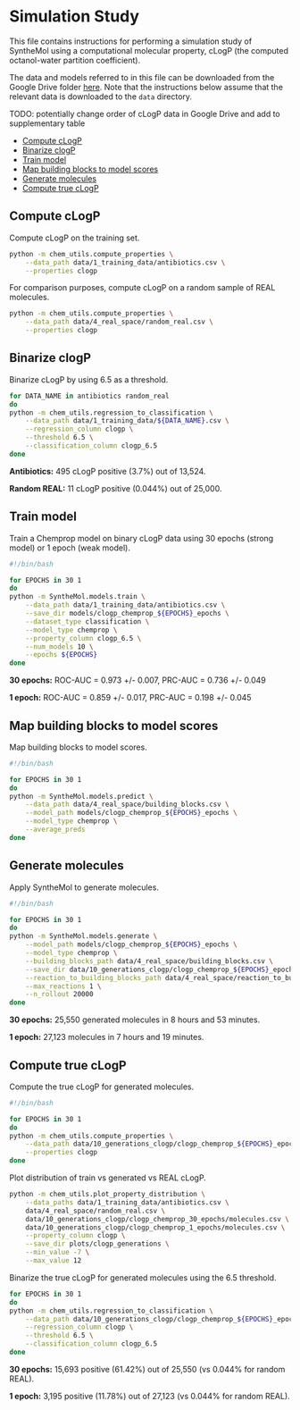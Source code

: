 # Simulation Study

This file contains instructions for performing a simulation study of SyntheMol using a computational molecular property, cLogP (the computed octanol-water partition coefficient).

The data and models referred to in this file can be downloaded from the Google Drive folder [here](https://drive.google.com/drive/folders/1VLPPUbY_FTKMjlXgRm09bPSSms206Dce?usp=share_link). Note that the instructions below assume that the relevant data is downloaded to the `data` directory.

TODO: potentially change order of cLogP data in Google Drive and add to supplementary table

* [Compute cLogP](#compute-clogp)
* [Binarize clogP](#binarize-clogp)
* [Train model](#train-model)
* [Map building blocks to model scores](#map-building-blocks-to-model-scores)
* [Generate molecules](#generate-molecules)
* [Compute true cLogP](#compute-true-clogp)


## Compute cLogP

Compute cLogP on the training set.
```bash
python -m chem_utils.compute_properties \
    --data_path data/1_training_data/antibiotics.csv \
    --properties clogp
```

For comparison purposes, compute cLogP on a random sample of REAL molecules.
```bash
python -m chem_utils.compute_properties \
    --data_path data/4_real_space/random_real.csv \
    --properties clogp
```


## Binarize clogP

Binarize cLogP by using 6.5 as a threshold.

```bash
for DATA_NAME in antibiotics random_real
do
python -m chem_utils.regression_to_classification \
    --data_path data/1_training_data/${DATA_NAME}.csv \
    --regression_column clogp \
    --threshold 6.5 \
    --classification_column clogp_6.5
done
```

**Antibiotics:** 495 cLogP positive (3.7%) out of 13,524.

**Random REAL:** 11 cLogP positive (0.044%) out of 25,000.


## Train model

Train a Chemprop model on binary cLogP data using 30 epochs (strong model) or 1 epoch (weak model).
```bash
#!/bin/bash

for EPOCHS in 30 1
do
python -m SyntheMol.models.train \
    --data_path data/1_training_data/antibiotics.csv \
    --save_dir models/clogp_chemprop_${EPOCHS}_epochs \
    --dataset_type classification \
    --model_type chemprop \
    --property_column clogp_6.5 \
    --num_models 10 \
    --epochs ${EPOCHS}
done
```

**30 epochs:** ROC-AUC = 0.973 +/- 0.007, PRC-AUC = 0.736 +/- 0.049

**1 epoch:** ROC-AUC = 0.859 +/- 0.017, PRC-AUC = 0.198 +/- 0.045


## Map building blocks to model scores

Map building blocks to model scores.
```bash
#!/bin/bash

for EPOCHS in 30 1
do
python -m SyntheMol.models.predict \
    --data_path data/4_real_space/building_blocks.csv \
    --model_path models/clogp_chemprop_${EPOCHS}_epochs \
    --model_type chemprop \
    --average_preds
done
```


## Generate molecules

Apply SyntheMol to generate molecules.
```bash
#!/bin/bash

for EPOCHS in 30 1
do
python -m SyntheMol.models.generate \
    --model_path models/clogp_chemprop_${EPOCHS}_epochs \
    --model_type chemprop \
    --building_blocks_path data/4_real_space/building_blocks.csv \
    --save_dir data/10_generations_clogp/clogp_chemprop_${EPOCHS}_epochs \
    --reaction_to_building_blocks_path data/4_real_space/reaction_to_building_blocks.pkl \
    --max_reactions 1 \
    --n_rollout 20000
done
```

**30 epochs:** 25,550 generated molecules in 8 hours and 53 minutes.

**1 epoch:** 27,123 molecules in 7 hours and 19 minutes.


## Compute true cLogP

Compute the true cLogP for generated molecules.
```bash
#!/bin/bash

for EPOCHS in 30 1
do
python -m chem_utils.compute_properties \
    --data_path data/10_generations_clogp/clogp_chemprop_${EPOCHS}_epochs/molecules.csv \
    --properties clogp
done
```

Plot distribution of train vs generated vs REAL cLogP.
```bash
python -m chem_utils.plot_property_distribution \
    --data_paths data/1_training_data/antibiotics.csv \
    data/4_real_space/random_real.csv \
    data/10_generations_clogp/clogp_chemprop_30_epochs/molecules.csv \
    data/10_generations_clogp/clogp_chemprop_1_epochs/molecules.csv \
    --property_column clogp \
    --save_dir plots/clogp_generations \
    --min_value -7 \
    --max_value 12
```

Binarize the true cLogP for generated molecules using the 6.5 threshold.

```bash
for EPOCHS in 30 1
do
python -m chem_utils.regression_to_classification \
    --data_path data/10_generations_clogp/clogp_chemprop_${EPOCHS}_epochs/molecules.csv \
    --regression_column clogp \
    --threshold 6.5 \
    --classification_column clogp_6.5
done
```

**30 epochs:** 15,693 positive (61.42%) out of 25,550 (vs 0.044% for random REAL).

**1 epoch:** 3,195 positive (11.78%) out of 27,123 (vs 0.044% for random REAL).
